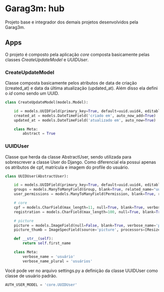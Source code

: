 # Garag3m: hub

Projeto base e integrador dos demais projetos desenvolvidos pela Garag3m.

## Apps

O projeto é composto pela aplicação *core* composta basicamente pelas classes *CreateUpdateModel* e *UUIDUser*.  

### CreateUpdateModel

Classe composta basicamente pelos atributos de data de criação (created_at) e data da última atualização (updated_at). Além disso ela defini o *id* como sendo um UUID.

```python
class CreateUpdateModel(models.Model):

    id = models.UUIDField(primary_key=True, default=uuid.uuid4, editable=False)
    created_at = models.DateTimeField('criado em', auto_now_add=True)
    updated_at = models.DateTimeField('atualizado em', auto_now=True)

    class Meta:
        abstract = True
```

### UUIDUser

Classe que herda da classe AbstractUser, sendo utilizada para sobrescrever a classe User do Django. Como diferencial ela possui apenas os atributos de cpf, matrícula e imagem do profile do usuário.

```python
class UUIDUser(AbstractUser):

    id = models.UUIDField(primary_key=True, default=uuid.uuid4, editable=False)
    groups = models.ManyToManyField(Group, blank=True, related_name="uuiduser_set", related_query_name="user")
    user_permissions = models.ManyToManyField(Permission, blank=True, related_name="uuiduser_set", related_query_name="user")

    # core
    cpf = models.CharField(max_length=11, null=True, blank=True, verbose_name="CPF")
    registration = models.CharField(max_length=100, null=True, blank=True, verbose_name="matrícula")

    # picture
    picture = models.ImageField(null=False, blank=True, verbose_name='picture', upload_to='accounts/%Y/%m/%d')
    picture_thumb = ImageSpecField(source='picture', processors=[ResizeToFill(200, 200)], format='JPEG', options={'quality': 60})

    def __str__(self):
        return self.first_name

    class Meta:
        verbose_name = 'usuário'
        verbose_name_plural = 'usuários'
```

Você pode ver no arquivo settings.py a definição da classe UUIDUser como classe de usuário padrão.

```python
AUTH_USER_MODEL = 'core.UUIDUser'
```
